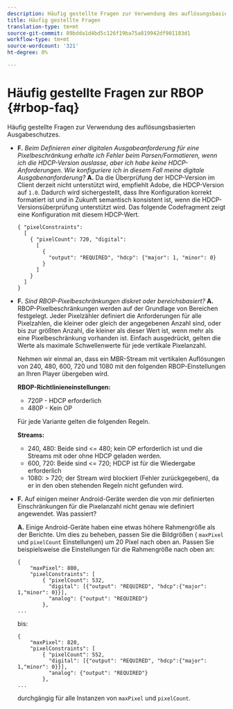 ```yaml
---
description: Häufig gestellte Fragen zur Verwendung des auflösungsbasierten Ausgabeschutzes.
title: Häufig gestellte Fragen
translation-type: tm+mt
source-git-commit: 89bdda1d4bd5c126f19ba75a819942df901183d1
workflow-type: tm+mt
source-wordcount: '321'
ht-degree: 0%

---
```



# Häufig gestellte Fragen zur RBOP {#rbop-faq}

Häufig gestellte Fragen zur Verwendung des auflösungsbasierten Ausgabeschutzes.

* **F.** *Beim Definieren einer digitalen Ausgabeanforderung für eine Pixelbeschränkung erhalte ich Fehler beim Parsen/Formatieren, wenn ich die HDCP-Version auslasse, aber ich habe keine HDCP-Anforderungen. Wie konfiguriere ich in diesem Fall meine digitale Ausgabenanforderung?* **A.** Da die Überprüfung der HDCP-Version im Client derzeit nicht unterstützt wird, empfiehlt Adobe, die HDCP-Version auf  `1.0`. Dadurch wird sichergestellt, dass Ihre Konfiguration korrekt formatiert ist und in Zukunft semantisch konsistent ist, wenn die HDCP-Versionsüberprüfung unterstützt wird. Das folgende Codefragment zeigt eine Konfiguration mit diesem HDCP-Wert.

   ```
   { "pixelConstraints":  
     [  
       { "pixelCount": 720, "digital":  
         [  
           {  
             "output": "REQUIRED", "hdcp": {"major": 1, "minor": 0}  
           }  
         ]  
       }  
     ]  
   }
   ```

* **F.** *Sind RBOP-Pixelbeschränkungen diskret oder bereichsbasiert?* **A.** RBOP-Pixelbeschränkungen werden auf der Grundlage von Bereichen festgelegt. Jeder Pixelzähler definiert die Anforderungen für alle Pixelzahlen, die kleiner oder gleich der angegebenen Anzahl sind, oder bis zur größten Anzahl, die kleiner als dieser Wert ist, wenn mehr als eine Pixelbeschränkung vorhanden ist. Einfach ausgedrückt, gelten die Werte als maximale Schwellenwerte für jede vertikale Pixelanzahl.

   Nehmen wir einmal an, dass ein MBR-Stream mit vertikalen Auflösungen von 240, 480, 600, 720 und 1080 mit den folgenden RBOP-Einstellungen an Ihren Player übergeben wird.

   **RBOP-Richtlinieneinstellungen:**

   * 720P - HDCP erforderlich
   * 480P - Kein OP

   Für jede Variante gelten die folgenden Regeln.

   **Streams:**

   * 240, 480: Beide sind &lt;= 480; kein OP erforderlich ist und die Streams mit oder ohne HDCP geladen werden.
   * 600, 720: Beide sind &lt;= 720; HDCP ist für die Wiedergabe erforderlich
   * 1080: > 720; der Stream wird blockiert (Fehler zurückgegeben), da er in den oben stehenden Regeln nicht gefunden wird.


* **F.** Auf einigen meiner Android-Geräte werden die von mir definierten Einschränkungen für die Pixelanzahl nicht genau wie definiert angewendet. Was passiert?

   **A.** Einige Android-Geräte haben eine etwas höhere Rahmengröße als der Berichte. Um dies zu beheben, passen Sie die Bildgrößen ( `maxPixel` und `pixelCount` Einstellungen) um 20 Pixel nach oben an. Passen Sie beispielsweise die Einstellungen für die Rahmengröße nach oben an:

   ```
   { 
       "maxPixel": 800, 
       "pixelConstraints": [ 
           { "pixelCount": 532, 
             "digital": [{"output": "REQUIRED", "hdcp":{"major": 1,"minor": 0}}], 
             "analog": {"output": "REQUIRED"} 
           }, 
   ... 
   ```

   bis:

   ```
   { 
       "maxPixel": 820, 
       "pixelConstraints": [ 
           { "pixelCount": 552, 
             "digital": [{"output": "REQUIRED", "hdcp":{"major": 1,"minor": 0}}], 
             "analog": {"output": "REQUIRED"} 
           }, 
   ... 
   ```

   durchgängig für alle Instanzen von `maxPixel` und `pixelCount`.


